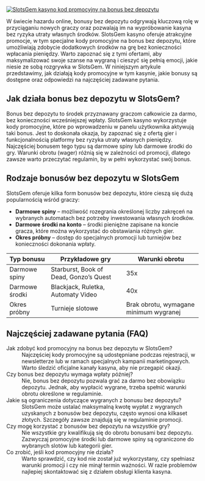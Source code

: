 [![SlotsGem kasyno kod promocyjny na bonus bez depozytu](https://123-caf.pages.dev/gitsignup.png)](https://vrmoo.ru/Bt82HjjY)

<p>W świecie hazardu online, bonusy bez depozytu odgrywają kluczową rolę w przyciąganiu nowych graczy oraz pozwalają im na wypróbowanie kasyna bez ryzyka utraty własnych środków. SlotsGem kasyno oferuje atrakcyjne promocje, w tym specjalne kody promocyjne na bonus bez depozytu, które umożliwiają zdobycie dodatkowych środków na grę bez konieczności wpłacania pieniędzy. Warto zapoznać się z tymi ofertami, aby maksymalizować swoje szanse na wygraną i cieszyć się pełnią emocji, jakie niesie ze sobą rozgrywka w SlotsGem. W niniejszym artykule przedstawimy, jak działają kody promocyjne w tym kasynie, jakie bonusy są dostępne oraz odpowiedzi na najczęściej zadawane pytania.</p>  <h2>Jak działa bonus bez depozytu w SlotsGem?</h2> <p>Bonus bez depozytu to środek przyznawany graczom całkowicie za darmo, bez konieczności wcześniejszej wpłaty. SlotsGem kasyno wykorzystuje kody promocyjne, które po wprowadzeniu w panelu użytkownika aktywują taki bonus. Jest to doskonała okazja, by zapoznać się z ofertą gier i funkcjonalnością platformy bez ryzyka utraty własnych pieniędzy. Najczęściej bonusem tego typu są darmowe spiny lub darmowe środki do gry. Warunki obrotu (wager) różnią się w zależności od promocji, dlatego zawsze warto przeczytać regulamin, by w pełni wykorzystać swój bonus.</p>  <h2>Rodzaje bonusów bez depozytu w SlotsGem</h2> <p>SlotsGem oferuje kilka form bonusów bez depozytu, które cieszą się dużą popularnością wśród graczy:</p> <ul> <li><strong>Darmowe spiny</strong> – możliwość rozegrania określonej liczby zakręceń na wybranych automatach bez potrzeby inwestowania własnych środków.</li> <li><strong>Darmowe środki na konto</strong> – środki pieniężne zapisane na koncie gracza, które można wykorzystać do obstawiania różnych gier.</li> <li><strong>Okres próbny</strong> – dostęp do specjalnych promocji lub turniejów bez konieczności dokonania wpłaty.</li> </ul>  <table> <thead> <tr> <th>Typ bonusu</th> <th>Przykładowe gry</th> <th>Warunki obrotu</th> </tr> </thead> <tbody> <tr> <td>Darmowe spiny</td> <td>Starburst, Book of Dead, Gonzo’s Quest</td> <td>35x</td> </tr> <tr> <td>Darmowe środki</td> <td>Blackjack, Ruletka, Automaty Video</td> <td>40x</td> </tr> <tr> <td>Okres próbny</td> <td>Turnieje slotowe</td> <td>Brak obrotu, wymagane minimum wygranej</td> </tr> </tbody> </table>  <h2>Najczęściej zadawane pytania (FAQ)</h2> <dl> <dt>Jak zdobyć kod promocyjny na bonus bez depozytu w SlotsGem?</dt> <dd>Najczęściej kody promocyjne są udostępniane podczas rejestracji, w newsletterze lub w ramach specjalnych kampanii marketingowych. Warto śledzić oficjalne kanały kasyna, aby nie przegapić okazji.</dd>  <dt>Czy bonus bez depozytu wymaga wpłaty później?</dt> <dd>Nie, bonus bez depozytu pozwala grać za darmo bez obowiązku depozytu. Jednak, aby wypłacić wygrane, trzeba spełnić warunki obrotu określone w regulaminie.</dd>  <dt>Jakie są ograniczenia dotyczące wygranych z bonusu bez depozytu?</dt> <dd>SlotsGem może ustalać maksymalną kwotę wypłat z wygranych uzyskanych z bonusów bez depozytu, często wynosi ona kilkaset złotych. Szczegóły zawsze znajdują się w regulaminie promocji.</dd>  <dt>Czy mogę korzystać z bonusów bez depozytu na wszystkie gry?</dt> <dd>Nie wszystkie gry kwalifikują się do obrotu bonusami bez depozytu. Zazwyczaj promocyjne środki lub darmowe spiny są ograniczone do wybranych slotów lub kategorii gier.</dd>  <dt>Co zrobić, jeśli kod promocyjny nie działa?</dt> <dd>Warto sprawdzić, czy kod nie został już wykorzystany, czy spełniasz warunki promocji i czy nie minął termin ważności. W razie problemów najlepiej skontaktować się z działem obsługi klienta kasyna.</dd> </dl>